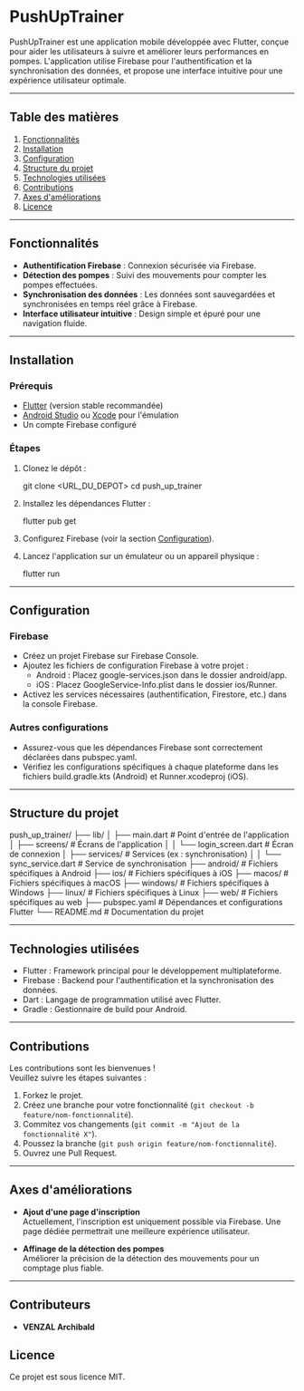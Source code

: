# PushUpTrainer

PushUpTrainer est une application mobile développée avec Flutter, conçue pour aider les utilisateurs à suivre et améliorer leurs performances en pompes. L'application utilise Firebase pour l'authentification et la synchronisation des données, et propose une interface intuitive pour une expérience utilisateur optimale.

---

## Table des matières

1. [Fonctionnalités](#fonctionnalités)
2. [Installation](#installation)
3. [Configuration](#configuration)
4. [Structure du projet](#structure-du-projet)
5. [Technologies utilisées](#technologies-utilisées)
6. [Contributions](#contributions)
7. [Axes d'améliorations](#axes-daméliorations)
8. [Licence](#licence)

---

## Fonctionnalités

- **Authentification Firebase** : Connexion sécurisée via Firebase.
- **Détection des pompes** : Suivi des mouvements pour compter les pompes effectuées.
- **Synchronisation des données** : Les données sont sauvegardées et synchronisées en temps réel grâce à Firebase.
- **Interface utilisateur intuitive** : Design simple et épuré pour une navigation fluide.

---

## Installation

### Prérequis

- [Flutter](https://flutter.dev/docs/get-started/install) (version stable recommandée)
- [Android Studio](https://developer.android.com/studio) ou [Xcode](https://developer.apple.com/xcode/) pour l'émulation
- Un compte Firebase configuré

### Étapes

1. Clonez le dépôt :

   git clone <URL_DU_DEPOT>
   cd push_up_trainer

2. Installez les dépendances Flutter :

   flutter pub get

3. Configurez Firebase (voir la section [Configuration](#configuration)).

4. Lancez l'application sur un émulateur ou un appareil physique :

   flutter run

---

## Configuration

### Firebase

- Créez un projet Firebase sur Firebase Console.
- Ajoutez les fichiers de configuration Firebase à votre projet :
  - Android : Placez google-services.json dans le dossier android/app.
  - iOS : Placez GoogleService-Info.plist dans le dossier ios/Runner.
- Activez les services nécessaires (authentification, Firestore, etc.) dans la console Firebase.

### Autres configurations

- Assurez-vous que les dépendances Firebase sont correctement déclarées dans pubspec.yaml.
- Vérifiez les configurations spécifiques à chaque plateforme dans les fichiers build.gradle.kts (Android) et Runner.xcodeproj (iOS).

---

## Structure du projet

push_up_trainer/
├── lib/
│ ├── main.dart # Point d'entrée de l'application
│ ├── screens/ # Écrans de l'application
│ │ └── login_screen.dart # Écran de connexion
│ ├── services/ # Services (ex : synchronisation)
│ │ └── sync_service.dart # Service de synchronisation
├── android/ # Fichiers spécifiques à Android
├── ios/ # Fichiers spécifiques à iOS
├── macos/ # Fichiers spécifiques à macOS
├── windows/ # Fichiers spécifiques à Windows
├── linux/ # Fichiers spécifiques à Linux
├── web/ # Fichiers spécifiques au web
├── pubspec.yaml # Dépendances et configurations Flutter
└── README.md # Documentation du projet

---

## Technologies utilisées

- Flutter : Framework principal pour le développement multiplateforme.
- Firebase : Backend pour l'authentification et la synchronisation des données.
- Dart : Langage de programmation utilisé avec Flutter.
- Gradle : Gestionnaire de build pour Android.

---

## Contributions

Les contributions sont les bienvenues !  
Veuillez suivre les étapes suivantes :

1. Forkez le projet.
2. Créez une branche pour votre fonctionnalité (`git checkout -b feature/nom-fonctionnalité`).
3. Commitez vos changements (`git commit -m "Ajout de la fonctionnalité X"`).
4. Poussez la branche (`git push origin feature/nom-fonctionnalité`).
5. Ouvrez une Pull Request.

---

## Axes d'améliorations

- **Ajout d'une page d'inscription**  
  Actuellement, l'inscription est uniquement possible via Firebase. Une page dédiée permettrait une meilleure expérience utilisateur.

- **Affinage de la détection des pompes**  
  Améliorer la précision de la détection des mouvements pour un comptage plus fiable.

---

## Contributeurs

- **VENZAL Archibald**

## Licence

Ce projet est sous licence MIT.
